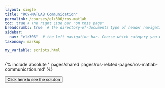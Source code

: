 ```yaml
---
layout: single
title: "ROS-MATLAB Communication"
permalink: /courses/ele306/ros-matlab
toc: true # The right side bar "on this page"
breadcrumbs: true  # the directory-of-documents type of header navigation
sidebar:
  nav: "ele306"  # the left navigation bar. Choose which category you want.
taxonomy: markup

my_variable: scripts.html
---
```



{% include_absolute '_pages/shared_pages/ros-related-pages/ros-matlab-communication.md' %}



<button id="toggleButton">Click here to see the solution</button>
<div id="hiddenText" style="display: none;">
    <pre><code class="python">
    #!/usr/bin/env python3

    from adatools import config_generator as cg
    from adatools import plotting_tools as pt
    from math import radians as d2r

    #TODO: Add necessary ROS libraries
    import rclpy
    from rclpy.node import Node
    from std_msgs.msg import Int32


    class myDynamixelVisualizer(Node):
        def __init__(self) -> None:
            super().__init__("my_dynamixel_visualizer")
            self.sub = self.create_subscription(Int32, '/dxl_joint_cmd', self.listener_callback, 10)
            self.create_config()
            self.create_visualizer()
            self.last_q = 0.0
            
            print("Created")

        def create_config(self):
            #TODO: Modify according to your robot
            self.my_conf_robot = cg.get_robot_config_2(link1=0.3, link1_offset=0.0,
                                            link2=0.3, link2_offset=0.0)
            
        def create_visualizer(self):
            self.robot_teach = self.my_conf_robot.teach(self.my_conf_robot.q, backend='pyplot', block=False)
            self.plot = pt.plot_baseplate(self.robot_teach)

        def listener_callback(self, msg):
            print("Received new data")
            ## Optimize:
            if d2r(int(msg.data)) == self.last_q:
                print("No update required")
            else:
                print("Plot updated")
                self.last_q = d2r(int(msg.data))
                self.my_conf_robot.q[0] = self.last_q
                print(self.my_conf_robot.q)
                # Jog the robot on base plate
                self.plot.step()
        
    def main(args=None):
        rclpy.init(args=args)
        node = myDynamixelVisualizer()
        rclpy.spin(node)

        rclpy.shutdown()

    if __name__ == '__main__':
        main()
    </code></pre>
</div>
